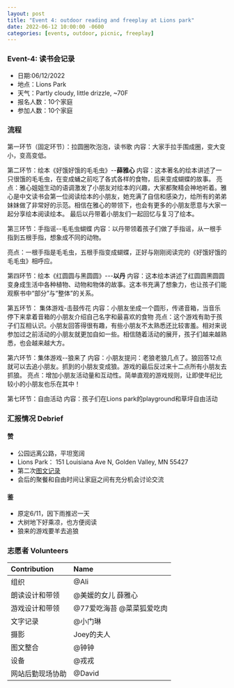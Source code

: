 ```yaml
---
layout: post
title: "Event 4: outdoor reading and freeplay at Lions park"
date: 2022-06-12 10:00:00 -0600
categories: [events, outdoor, picnic, freeplay]
---
```



### Event-4: 读书会记录

- 日期:06/12/2022
- 地点：Lions Park
- 天气：Partly cloudy, little drizzle, ~70F
- 报名人数：10个家庭
- 参加人数：10个家庭


### 流程 

第一环节（固定环节）：拉圆圈吹泡泡，读书歌
内容：大家手拉手围成圈，变大变小，变高变低。


第二环节：绘本《好饿好饿的毛毛虫》--**薛雅心**
内容：这本著名的绘本讲述了一只很饿的毛毛虫，在变成蛹之前吃了各式各样的食物，后来变成蝴蝶的故事。
亮点：雅心姐姐生动的语调激发了小朋友对绘本的兴趣，大家都聚精会神地听着。雅心是中文读书会第一位阅读绘本的小朋友，她充满了自信和感染力，给所有的弟弟妹妹做了非常好的示范。相信在雅心的带领下，也会有更多的小朋友愿意与大家一起分享绘本阅读绘本。
最后以丹带着小朋友们一起回忆与复习了绘本。


第三环节：手指谣--毛毛虫蝴蝶
内容：以丹带领着孩子们做了手指谣，从一根手指到五根手指，想象成不同的动物。

亮点：一根手指是毛毛虫，五根手指变成蝴蝶，正好与刚刚阅读完的《好饿好饿的毛毛虫》相呼应。


第四环节：绘本《红圆圆与黑圆圆》---**以丹**
内容：这本绘本讲述了红圆圆黑圆圆变身成生活中各种植物、动物和物体的故事。这本书充满了想象力，也让孩子们能观察书中“部分”与“整体”的关系。


第五环节： 集体游戏-击鼓传花
内容：小朋友坐成一个圆形，传递音箱，当音乐停下来拿着音箱的小朋友介绍自己名字和最喜欢的食物
亮点：这个游戏有助于孩子们互相认识。小朋友回答得很有趣，有些小朋友不太熟悉还比较害羞。相对来说参加过之前活动的小朋友就更加自如一些。相信随着活动的展开，孩子们越来越熟悉，也会越来越大方。


第六环节：集体游戏--狼来了
内容：小朋友提问：老狼老狼几点了。狼回答12点就可以去追小朋友。抓到的小朋友变成狼。游戏的最后反过来十二点所有小朋友去抓狼。
亮点：增加小朋友活动量和互动性。简单直观的游戏规则，让即使年纪比较小的小朋友也乐在其中！


第七环节：自由活动
内容：孩子们在Lions park的playground和草坪自由活动

### 汇报情况 Debrief

#### 赞

- 公园远离公路，平坦宽阔
- Lions Park： 151 Louisiana Ave N, Golden Valley, MN 55427
- 第二次[图文记录](../files/聚会3-读书会记录.docx)
- 会后的聚餐和自由时间让家庭之间有充分机会讨论交流

#### 鉴

- 原定6/11，因下雨推迟一天
- 大树地下好乘凉，也方便阅读
- 狼来的游戏要羊去追狼

### 志愿者 Volunteers

| Contribution   | Name          |
| :------------- | :------------ |
| 组织           | @Ali          |
| 朗读设计和带领 | @美媛的女儿 薛雅心        |
| 游戏设计和带领 | @77爱吃海苔 @菜菜狐爱吃肉        |
| 文字记录       | @小门琳       |
| 摄影           | Joey的夫人   |
| 图文整合       | @钟钟   |
| 设备         | @戎戎 |
| 网站后勤现场协助       | @David        |

